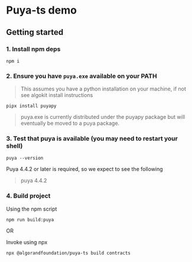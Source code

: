 # Puya-ts demo

## Getting started

### 1. Install npm deps

```shell
npm i
```

### 2. Ensure you have `puya.exe` available on your PATH

> This assumes you have a python installation on your machine, if not see algokit install instructions

```shell
pipx install puyapy
```

> puya.exe is currently distributed under the puyapy package but will eventually be moved to a puya package.

### 3. Test that puya is available (you may need to restart your shell)

```shell
puya --version
```

Puya 4.4.2 or later is required, so we expect to see the following

> puya 4.4.2

### 4. Build project

Using the npm script

```shell
npm run build:puya
```

OR

Invoke using npx

```shell
npx @algorandfoundation/puya-ts build contracts
```
